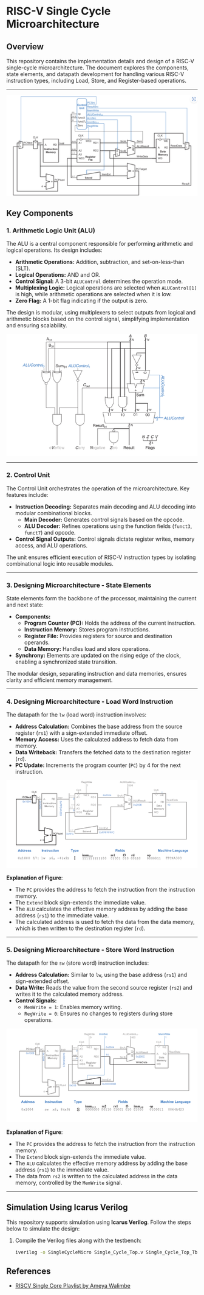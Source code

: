 # RISC-V Single Cycle Microarchitecture

## Overview
This repository contains the implementation details and design of a RISC-V single-cycle microarchitecture. The document explores the components, state elements, and datapath development for handling various RISC-V instruction types, including Load, Store, and Register-based operations.

---
![TOP Architecture](Fig/Top_arc.png)

## Key Components

### 1. Arithmetic Logic Unit (ALU)
The ALU is a central component responsible for performing arithmetic and logical operations. Its design includes:
- **Arithmetic Operations:** Addition, subtraction, and set-on-less-than (SLT).
- **Logical Operations:** AND and OR.
- **Control Signal:** A 3-bit `ALUControl` determines the operation mode.
- **Multiplexing Logic:** Logical operations are selected when `ALUControl[1]` is high, while arithmetic operations are selected when it is low.
- **Zero Flag:** A 1-bit flag indicating if the output is zero.

The design is modular, using multiplexers to select outputs from logical and arithmetic blocks based on the control signal, simplifying implementation and ensuring scalability.

![Arithmetic Logic Unit](Fig/Alu.png)

---

### 2. Control Unit
The Control Unit orchestrates the operation of the microarchitecture. Key features include:
- **Instruction Decoding:** Separates main decoding and ALU decoding into modular combinational blocks.
  - **Main Decoder:** Generates control signals based on the opcode.
  - **ALU Decoder:** Refines operations using the function fields (`funct3`, `funct7`) and opcode.
- **Control Signal Outputs:** Control signals dictate register writes, memory access, and ALU operations.

The unit ensures efficient execution of RISC-V instruction types by isolating combinational logic into reusable modules.

---

### 3. Designing Microarchitecture - State Elements
State elements form the backbone of the processor, maintaining the current and next state:
- **Components:**
  - **Program Counter (PC):** Holds the address of the current instruction.
  - **Instruction Memory:** Stores program instructions.
  - **Register File:** Provides registers for source and destination operands.
  - **Data Memory:** Handles load and store operations.
- **Synchrony:** Elements are updated on the rising edge of the clock, enabling a synchronized state transition.

The modular design, separating instruction and data memories, ensures clarity and efficient memory management.

---

### 4. Designing Microarchitecture - Load Word Instruction
The datapath for the `lw` (load word) instruction involves:
- **Address Calculation:** Combines the base address from the source register (`rs1`) with a sign-extended immediate offset.
- **Memory Access:** Uses the calculated address to fetch data from memory.
- **Data Writeback:** Transfers the fetched data to the destination register (`rd`).
- **PC Update:** Increments the program counter (`PC`) by 4 for the next instruction.

![Load Word Datapath](Fig/Load.png)

**Explanation of Figure**:
- The `PC` provides the address to fetch the instruction from the instruction memory.
- The `Extend` block sign-extends the immediate value.
- The `ALU` calculates the effective memory address by adding the base address (`rs1`) to the immediate value.
- The calculated address is used to fetch the data from the data memory, which is then written to the destination register (`rd`).

---

### 5. Designing Microarchitecture - Store Word Instruction
The datapath for the `sw` (store word) instruction includes:
- **Address Calculation:** Similar to `lw`, using the base address (`rs1`) and sign-extended offset.
- **Data Write:** Reads the value from the second source register (`rs2`) and writes it to the calculated memory address.
- **Control Signals:**
  - `MemWrite = 1`: Enables memory writing.
  - `RegWrite = 0`: Ensures no changes to registers during store operations.

![Store Word Datapath](Fig/Store.png)

**Explanation of Figure**:
- The `PC` provides the address to fetch the instruction from the instruction memory.
- The `Extend` block sign-extends the immediate value.
- The `ALU` calculates the effective memory address by adding the base address (`rs1`) to the immediate value.
- The data from `rs2` is written to the calculated address in the data memory, controlled by the `MemWrite` signal.

---

## Simulation Using Icarus Verilog
This repository supports simulation using **Icarus Verilog**. Follow the steps below to simulate the design:

1. Compile the Verilog files along with the testbench:
   ```bash
   iverilog -o SingleCycleMicro Single_Cycle_Top.v Single_Cycle_Top_Tb.v

 ## References

- [RISCV Single Core Playlist by Ameya Walimbe](https://www.youtube.com/watch?v=BVvDHhG0RoA&list=PL5AmAh9QoSK7Fwk9vOJu-3VqBng_HjGFc)
  




